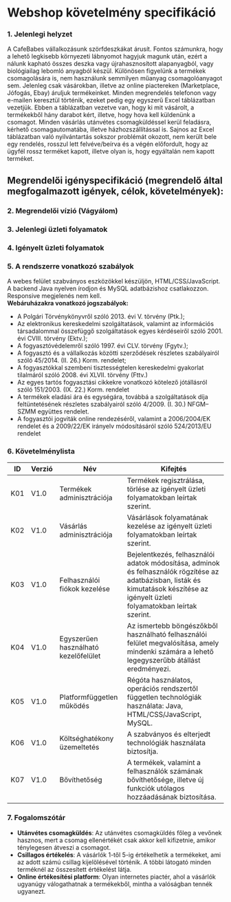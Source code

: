 # Webshop követelmény specifikáció


### 1. Jelenlegi helyzet

A CafeBabes vállalkozásunk szörfdeszkákat árusít. Fontos számunkra, hogy a lehető legkisebb környezeti lábnyomot hagyjuk magunk után, ezért a nálunk kapható összes deszka vagy újrahasznosított alapanyagból, vagy biológiailag lebomló anyagból készül.
Különösen figyelünk a termékek csomagolására is, nem használunk semmilyen műanyag csomagolóanyagot sem. Jelenleg csak vásárokban, illetve az online piactereken (Marketplace, Jófogás, Ebay) áruljuk termékeinket.
Minden megrendelés telefonon vagy e-mailen keresztül történik, ezeket pedig egy egyszerű Excel táblázatban vezetjük. Ebben a táblázatban vezetve van, hogy ki mit vásárolt, a termékekből hány darabot kért, illetve, hogy hova kell küldenünk a csomagot.
Minden vásárlás utánvétes csomagküldéssel kerül feladásra, kérhető csomagautomatába, illetve házhozszállítással is. Sajnos az Excel táblázatban való nyilvántartás sokszor problémát okozott, nem került bele egy rendelés, rosszul lett felvéve/beírva és a végén előfordult, hogy az ügyfél rossz terméket kapott, illetve olyan is, hogy egyáltalán nem kapott terméket.

## Megrendelői igényspecifikáció (megrendelő által megfogalmazott igények, célok, követelmények):

### 2. Megrendelői vízió (Vágyálom)


### 3. Jelenlegi üzleti folyamatok


### 4. Igényelt üzleti folyamatok


### 5. A rendszerre vonatkozó szabályok

A webes felület szabványos eszközökkel készüljön, HTML/CSS/JavaScript. A backend Java nyelven írodjon és MySQL adatbázishoz csatlakozzon. Responsive megjelenés nem kell.  
**Webáruházakra vonatkozó jogszabályok:**
- A Polgári Törvénykönyvről szóló 2013. évi V. törvény (Ptk.);
- Az elektronikus kereskedelmi szolgáltatások, valamint az információs társadalommal összefüggő szolgáltatások egyes kérdéseiről szóló 2001. évi CVIII. törvény (Ektv.);
- A fogyasztóvédelemről szóló 1997. évi CLV. törvény (Fgytv.);
- A fogyasztó és a vállalkozás közötti szerződések részletes szabályairól szóló 45/2014. (II. 26.) Korm. rendelet;
- A fogyasztókkal szembeni tisztességtelen kereskedelmi gyakorlat tilalmáról szóló 2008. évi XLVII. törvény (Fttv.)
- Az egyes tartós fogyasztási cikkekre vonatkozó kötelező jótállásról szóló 151/2003. (IX. 22.) Korm. rendelet
- A termékek eladási ára és egységára, továbbá a szolgáltatások díja feltüntetésének részletes szabályairól szóló 4/2009. (I. 30.) NFGM–SZMM együttes rendelet.
- A fogyasztói jogviták online rendezéséről, valamint a 2006/2004/EK rendelet és a 2009/22/EK irányelv módosításáról szóló 524/2013/EU rendelet

### 6. Követelménylista

ID|Verzió|Név|Kifejtés
--|------|---|--------
K01|V1.0|Termékek adminisztrációja|Termékek regisztrálása, törlése az igényelt üzleti folyamatokban leírtak szerint.
K02|V1.0|Vásárlás adminisztrációja|Vásárlások folyamatának kezelése az igényelt üzleti folyamatokban leírtak szerint.
K03|V1.0|Felhasználói fiókok kezelése|Bejelentkezés, felhasználói adatok módosítása, adminok és felhasználók rögzítése az adatbázisban, listák és kimutatások készítése az igényelt üzleti folyamatokban leírtak szerint.
K04|V1.0|Egyszerűen használható kezelőfelület|Az ismertebb böngészőkből használható felhasználói felület megvalósítása, amely mindenki számára a lehető legegyszerűbb átállást eredményezi.
K05|V1.0|Platformfüggetlen működés|Régóta használatos, operációs rendszertől független technológiák használata: Java, HTML/CSS/JavaScript, MySQL.
K06|V1.0|Költséghatékony üzemeltetés|A szabványos és elterjedt technológiák használata biztosítja.
K07|V1.0|Bővíthetőség|A termékek, valamint a felhasználók számának bővíthetősége, illetve új funkciók utólagos hozzáadásának biztosítása.

### 7. Fogalomszótár

- **Utánvétes csomagküldés**: Az utánvétes csomagküldés főleg a vevőnek hasznos, mert a csomag ellenértékét csak akkor kell kifizetnie, amikor ténylegesen átveszi a csomagot.
- **Csillagos értékelés**: A vásárlók 1-től 5-ig értékelhetik a termékeket, ami az adott számú csillag kijelölésével történik. A többi látogató minden terméknél az összesített értékelést látja.
- **Online értékesítési platform**: Olyan internetes piactér, ahol a vásárlók ugyanúgy válogathatnak a termékekből, mintha a valóságban tennék ugyanezt.
